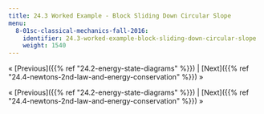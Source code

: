 ```yaml
---
title: 24.3 Worked Example - Block Sliding Down Circular Slope
menu:
  8-01sc-classical-mechanics-fall-2016:
    identifier: 24.3-worked-example-block-sliding-down-circular-slope
    weight: 1540
---
```

« [Previous]({{% ref "24.2-energy-state-diagrams" %}}) | [Next]({{% ref "24.4-newtons-2nd-law-and-energy-conservation" %}}) »

« [Previous]({{% ref "24.2-energy-state-diagrams" %}}) | [Next]({{% ref "24.4-newtons-2nd-law-and-energy-conservation" %}}) »